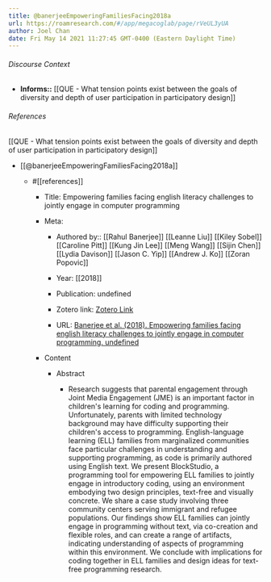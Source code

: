 ```yaml
---
title: @banerjeeEmpoweringFamiliesFacing2018a
url: https://roamresearch.com/#/app/megacoglab/page/rVeUL3yUA
author: Joel Chan
date: Fri May 14 2021 11:27:45 GMT-0400 (Eastern Daylight Time)
---
```




###### Discourse Context

- **Informs::** [[QUE - What tension points exist between the goals of diversity and depth of user participation in participatory design]]

###### References

[[QUE - What tension points exist between the goals of diversity and depth of user participation in participatory design]]

- [[@banerjeeEmpoweringFamiliesFacing2018a]]

    - #[[references]]

        - Title: Empowering families facing english literacy challenges to jointly engage in computer programming

        - Meta:

            - Authored by:: [[Rahul Banerjee]] [[Leanne Liu]] [[Kiley Sobel]] [[Caroline Pitt]] [[Kung Jin Lee]] [[Meng Wang]] [[Sijin Chen]] [[Lydia Davison]] [[Jason C. Yip]] [[Andrew J. Ko]] [[Zoran Popovic]]

            - Year: [[2018]]

            - Publication: undefined

            - Zotero link: [Zotero Link](zotero://select/items/7_G6GBPT94)

            - URL: [Banerjee et al. (2018). Empowering families facing english literacy challenges to jointly engage in computer programming. undefined](https://doi.org/10.1145/3173574.3174196)

        - Content

            - Abstract

                - Research suggests that parental engagement through Joint Media Engagement (JME) is an important factor in children's learning for coding and programming. Unfortunately, parents with limited technology background may have difficulty supporting their children's access to programming. English-language learning (ELL) families from marginalized communities face particular challenges in understanding and supporting programming, as code is primarily authored using English text. We present BlockStudio, a programming tool for empowering ELL families to jointly engage in introductory coding, using an environment embodying two design principles, text-free and visually concrete. We share a case study involving three community centers serving immigrant and refugee populations. Our findings show ELL families can jointly engage in programming without text, via co-creation and flexible roles, and can create a range of artifacts, indicating understanding of aspects of programming within this environment. We conclude with implications for coding together in ELL families and design ideas for text-free programming research.
